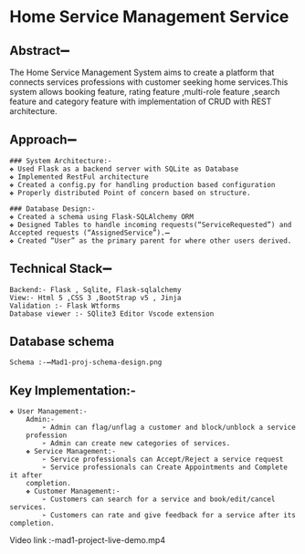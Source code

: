 # Home Service Management Service

## Abstract➖

The Home Service Management System aims to create a platform that connects services
professions with customer seeking home services.This system allows booking feature,
rating feature ,multi-role feature ,search feature and category feature with implementation
of CRUD with REST architecture.

## Approach➖

    ### System Architecture:-
    ❖ Used Flask as a backend server with SQLite as Database
    ❖ Implemented RestFul architecture
    ❖ Created a config.py for handling production based configuration
    ❖ Properly distributed Point of concern based on structure.

    ### Database Design:-
    ❖ Created a schema using Flask-SQLAlchemy ORM
    ❖ Designed Tables to handle incoming requests(“ServiceRequested”) and
    Accepted requests (“AssignedService”).➖
    ❖ Created “User” as the primary parent for where other users derived.

## Technical Stack➖
    Backend:- Flask , Sqlite, Flask-sqlalchemy
    View:- Html 5 ,CSS 3 ,BootStrap v5 , Jinja
    Validation :- Flask Wtforms
    Database viewer :- SQlite3 Editor Vscode extension
## Database schema
    Schema :-➖Mad1-proj-schema-design.png

## Key Implementation:-
    ❖ User Management:-
        Admin:-
            ➢ Admin can flag/unflag a customer and block/unblock a service
        profession
            ➢ Admin can create new categories of services.
        ❖ Service Management:-
            ➢ Service professionals can Accept/Reject a service request
            ➢ Service professionals can Create Appointments and Complete it after
        completion.
        ❖ Customer Management:-
            ➢ Customers can search for a service and book/edit/cancel services.
            ➢ Customers can rate and give feedback for a service after its completion.
Video link :-mad1-project-live-demo.mp4